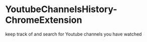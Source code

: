 # YoutubeChannelsHistory-ChromeExtension
keep track of and search for Youtube channels you have watched
